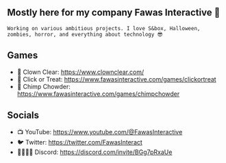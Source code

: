 ## Mostly here for my company Fawas Interactive 🐑

`Working on various ambitious projects. I love S&box, Halloween, zombies, horror, and everything about technology 😎`

## Games
- 🤡 Clown Clear: https://www.clownclear.com/
- 🎃 Click or Treat: https://www.fawasinteractive.com/games/clickortreat
- 🐒 Chimp Chowder: https://www.fawasinteractive.com/games/chimpchowder

## Socials
- 📺 YouTube: https://www.youtube.com/@FawasInteractive
- 🐦 Twitter: https://twitter.com/FawasInteract
- 👨‍👨‍👦‍👦 Discord: https://discord.com/invite/BGg7pRxaUe
